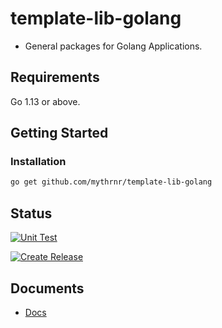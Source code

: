 # template-lib-golang

- General packages for Golang Applications.

## Requirements

Go 1.13 or above.

## Getting Started

### Installation

```bash
go get github.com/mythrnr/template-lib-golang
```

## Status

[![Unit Test](https://github.com/mythrnr/template-lib-golang/workflows/Unit%20Test/badge.svg?branch=v1.x)](https://github.com/mythrnr/template-lib-golang/actions?query=workflow%3A%22Unit+Test%22)

[![Create Release](https://github.com/mythrnr/template-lib-golang/workflows/Create%20Release/badge.svg)](https://github.com/mythrnr/template-lib-golang/actions?query=workflow%3A%22Create+Release%22)

## Documents

- [Docs](./docs/README.md)
